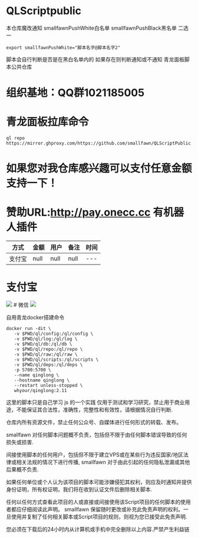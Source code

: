 # QLScriptpublic
本仓库魔改通知  smallfawnPushWhite白名单 smallfawnPushBlack黑名单 二选一
``````
export smallfawnPushWhite="脚本名字@脚本名字2"
``````
脚本会自行判断是否是在黑白名单内的 如果存在则判断通知或不通知 
青龙面板脚本公共仓库
# 组织基地：QQ群1021185005
# 青龙面板拉库命令
``````
ql repo https://mirror.ghproxy.com/https://github.com/smallfawn/QLScriptPublic.git
``````
# 如果您对我仓库感兴趣可以支付任意金额支持一下！
# 赞助URL:http://pay.onecc.cc 有机器人插件
| 方式 | 金额 | 用户 | 备注 | 时间 |
| --- | ---  | --- | --- | --- |
| 支付宝 | null | null | null | --- |
# 支付宝
<img src="https://mirror.ghproxy.com/https://raw.githubusercontent.com/smallfawn/Note/main/Images/clzfb.png">
# 微信
<img src="https://mirror.ghproxy.com/https://raw.githubusercontent.com/smallfawn/Note/main/Images/clwx.png">

自用青龙docker搭建命令
``````
docker run -dit \
   -v $PWD/ql/config:/ql/config \
   -v $PWD/ql/log:/ql/log \
   -v $PWD/ql/db:/ql/db \
   -v $PWD/ql/repo:/ql/repo \
   -v $PWD/ql/raw:/ql/raw \
   -v $PWD/ql/scripts:/ql/scripts \
   -v $PWD/ql/deps:/ql/deps \
   -p 5700:5700 \
   --name qinglong \
   --hostname qinglong \
   --restart unless-stopped \
   whyour/qinglong:2.11
``````
这里的脚本只是自己学习 js 的一个实践 仅用于测试和学习研究，禁止用于商业用途，不能保证其合法性，准确性，完整性和有效性，请根据情况自行判断.

仓库内所有资源文件，禁止任何公众号、自媒体进行任何形式的转载、发布。

smallfawn 对任何脚本问题概不负责，包括但不限于由任何脚本错误导致的任何损失或损害.

间接使用脚本的任何用户，包括但不限于建立VPS或在某些行为违反国家/地区法律或相关法规的情况下进行传播, smallfawn 对于由此引起的任何隐私泄漏或其他后果概不负责.

如果任何单位或个人认为该项目的脚本可能涉嫌侵犯其权利，则应及时通知并提供身份证明，所有权证明，我们将在收到认证文件后删除相关脚本.

任何以任何方式查看此项目的人或直接或间接使用该Script项目的任何脚本的使用者都应仔细阅读此声明。 smallfawn 保留随时更改或补充此免责声明的权利。一旦使用并复制了任何相关脚本或Script项目的规则，则视为您已接受此免责声明.

您必须在下载后的24小时内从计算机或手机中完全删除以上内容.严禁产生利益链

